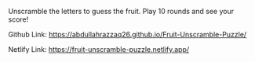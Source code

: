 Unscramble the letters to guess the fruit. Play 10 rounds and see your score!

Github Link: https://abdullahrazzaq26.github.io/Fruit-Unscramble-Puzzle/

Netlify Link: https://fruit-unscramble-puzzle.netlify.app/
